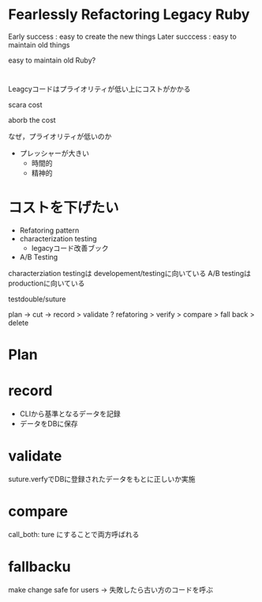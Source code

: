 # Fearlessly Refactoring Legacy Ruby

Early success : easy to create the new things
Later succcess : easy to maintain old things

easy to maintain old Ruby?
#
Leagcyコードはプライオリティが低い上にコストがかかる

scara cost

aborb the cost

なぜ，プライオリティが低いのか

* プレッシャーが大きい
  * 時間的
  * 精神的

# コストを下げたい

* Refatoring pattern
* characterization testing
  * legacyコード改善ブック
* A/B Testing

characterziation testingは developement/testingに向いている
A/B testingはproductionに向いている

testdouble/suture

plan -> cut -> record  > validate ? refatoring > verify > compare > fall back > delete

# Plan

# record

* CLIから基準となるデータを記録
* データをDBに保存

# validate

suture.verfyでDBに登録されたデータをもとに正しいか実施

# compare

call_both: ture にすることで両方呼ばれる

# fallbacku

make change safe for users -> 失敗したら古い方のコードを呼ぶ
